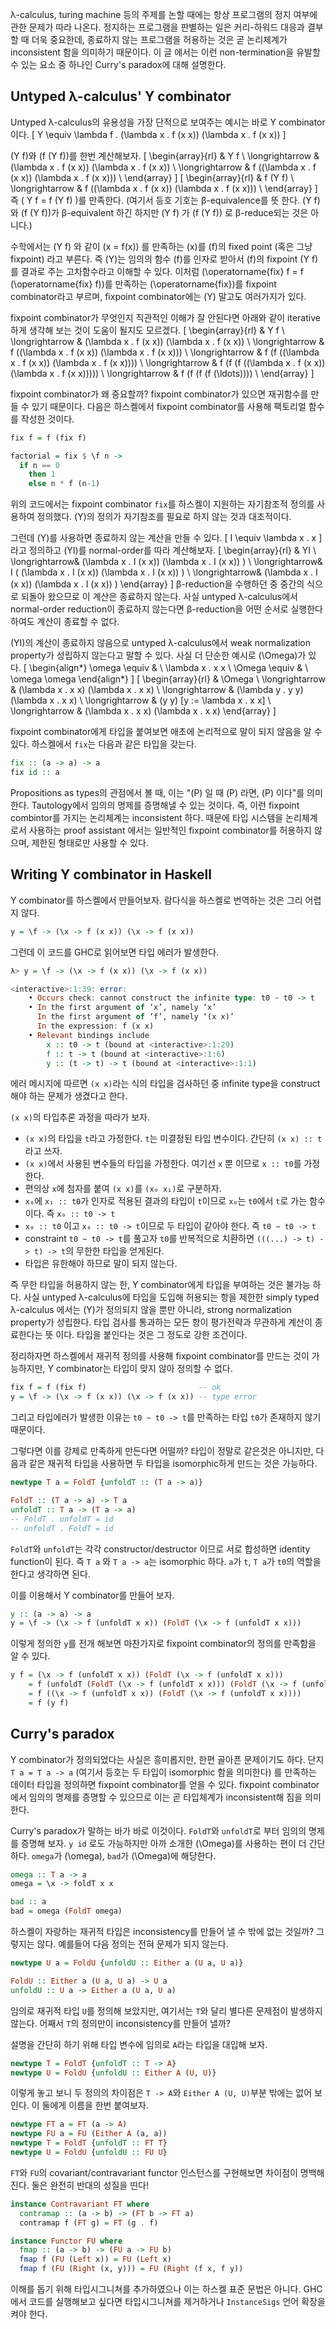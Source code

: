 <!--
Date : 2021.8.1
-->

λ-calculus, turing machine 등의 주제를 논할 때에는 항상 프로그램의 정지 여부에 관한 문제가 따라 나온다.
정지하는 프로그램을 판별하는 일은 커리-하워드 대응과 결부할 때 더욱 중요한데,
종료하지 않는 프로그램을 허용하는 것은 곧 논리체계가 inconsistent 함을 의미하기 때문이다.
이 글 에서는 이런 non-termination을 유발할 수 있는 요소 중 하나인 Curry's paradox에 대해 설명한다.

## Untyped λ-calculus' Y combinator
Untyped λ-calculus의 유용성을 가장 단적으로 보여주는 예시는 바로 Y combinator이다.
\[
  Y \equiv \lambda f . (\lambda x . f (x x)) (\lambda x . f (x x))
\]

\(Y f\)와 \(f (Y f)\)를 한번 계산해보자.
\[
  \begin{array}{rl}
                    & Y f                                             \\
    \longrightarrow & (\lambda x . f (x x)) (\lambda x . f (x x))     \\
    \longrightarrow & f ((\lambda x . f (x x)) (\lambda x . f (x x))) \\
  \end{array}
\]
\[
  \begin{array}{rl}
                    & f (Y f)                                         \\
    \longrightarrow & f ((\lambda x . f (x x)) (\lambda x . f (x x))) \\
  \end{array}
\]
즉 \( Y f = f (Y f) \)를 만족한다.
(여기서 등호 기호는 β-equivalence를 뜻 한다. \(Y f\)와 \(f (Y f)\)가 β-equivalent 하긴 하지만 \(Y f\) 가 \(f (Y f)\) 로 β-reduce되는 것은 아니다.)

수학에서는 \(Y f\) 와 같이 \(x = f(x)\) 를 만족하는 \(x\)를 \(f\)의 fixed point (혹은 그냥 fixpoint) 라고 부른다.
즉 \(Y\)는 임의의 함수 \(f\)를 인자로 받아서 \(f\)의 fixpoint \(Y f\)를 결과로 주는 고차함수라고 이해할 수 있다.
이처럼 \(\operatorname{fix} f = f (\operatorname{fix} f)\)를 만족하는 \(\operatorname{fix}\)를 fixpoint combinator라고 부르며,
fixpoint combinator에는 \(Y\) 말고도 여러가지가 있다.

fixpoint combinator가 무엇인지 직관적인 이해가 잘 안된다면 아래와 같이 iterative하게 생각해 보는 것이 도움이 될지도 모르겠다.
\[
  \begin{array}{rl}
                    & Y f                                             \\
    \longrightarrow & (\lambda x . f (x x)) (\lambda x . f (x x))     \\
    \longrightarrow & f ((\lambda x . f (x x)) (\lambda x . f (x x))) \\
    \longrightarrow & f (f ((\lambda x . f (x x)) (\lambda x . f (x x)))) \\
    \longrightarrow & f (f (f ((\lambda x . f (x x)) (\lambda x . f (x x))))) \\
    \longrightarrow & f (f (f (f (\ldots)))) \\
  \end{array}
\]

fixpoint combinator가 왜 중요할까? fixpoint combinator가 있으면 재귀함수를 만들 수 있기 때문이다.
다음은 하스켈에서 fixpoint combinator를 사용해 팩토리얼 함수를 작성한 것이다.
```haskell
fix f = f (fix f)

factorial = fix $ \f n ->
  if n == 0
    then 1
    else n * f (n-1)
```
위의 코드에서는 fixpoint combinator `fix`를 하스켈이 지원하는 자기참조적 정의를 사용하여 정의했다.
\(Y\)의 정의가 자기참조를 필요로 하지 않는 것과 대조적이다.

그런데 \(Y\)를 사용하면 종료하지 않는 계산을 만들 수 있다.
\[
  I \equiv \lambda x . x
\]
라고 정의하고 \(YI\)를 normal-order를 따라 계산해보자.
\[
  \begin{array}{rl}
                   & YI    \\
    \longrightarrow& (\lambda x . I (x x)) (\lambda x . I (x x)) ) \\
    \longrightarrow& I ( (\lambda x . I (x x)) (\lambda x . I (x x)) ) \\
    \longrightarrow& (\lambda x . I (x x)) (\lambda x . I (x x)) )
  \end{array}
\]
β-reduction을 수행하던 중 중간의 식으로 되돌아 왔으므로 이 계산은 종료하지 않는다.
사실 untyped λ-calculus에서 normal-order reduction이 종료하지 않는다면 β-reduction을 어떤 순서로 실행한다 하여도 계산이 종료할 수 없다.

\(YI\)의 계산이 종료하지 않음으로 untyped λ-calculus에서 weak normalization property가 성립하지 않는다고 말할 수 있다.
사실 더 단순한 예시로 \(\Omega\)가 있다.
\[
  \begin{align*}
    \omega  \equiv & \  \lambda x . x x \\
    \Omega  \equiv & \ \omega \omega
  \end{align*}
\]
\[
  \begin{array}{rl}
                    & \Omega                              \\
    \longrightarrow & (\lambda x . x x) (\lambda x . x x) \\
    \longrightarrow & (\lambda y . y y) (\lambda x . x x) \\
    \longrightarrow & (y y) [y := \lambda x . x x]        \\
    \longrightarrow & (\lambda x . x x) (\lambda x . x x)
  \end{array}
\]

fixpoint combinator에게 타입을 붙여보면 애초에 논리적으로 말이 되지 않음을 알 수 있다.
하스켈에서 `fix`는 다음과 같은 타입을 갖는다.
```haskell
fix :: (a -> a) -> a
fix id :: a
```
Propositions as types의 관점에서 볼 때, 이는 "\(P\) 일 때 \(P\) 라면, \(P\) 이다"를 의미한다.
Tautology에서 임의의 명제를 증명해낼 수 있는 것이다. 즉, 이런 fixpoint combintor를 가지는 논리체계는 inconsistent 하다.
때문에 타입 시스템을 논리체계로서 사용하는 proof assistant 에서는 일반적인 fixpoint combinator를 허용하지 않으며, 제한된 형태로만 사용할 수 있다.

## Writing Y combinator in Haskell
Y combinator를 하스켈에서 만들어보자. 람다식을 하스켈로 번역하는 것은 그리 어렵지 않다.
```haskell
y = \f -> (\x -> f (x x)) (\x -> f (x x))
```
그런데 이 코드를 GHC로 읽어보면 타입 에러가 발생한다.
```haskell
λ> y = \f -> (\x -> f (x x)) (\x -> f (x x))

<interactive>:1:39: error:
    • Occurs check: cannot construct the infinite type: t0 ~ t0 -> t
    • In the first argument of ‘x’, namely ‘x’
      In the first argument of ‘f’, namely ‘(x x)’
      In the expression: f (x x)
    • Relevant bindings include
        x :: t0 -> t (bound at <interactive>:1:29)
        f :: t -> t (bound at <interactive>:1:6)
        y :: (t -> t) -> t (bound at <interactive>:1:1)
```
에러 메시지에 따르면 `(x x)`라는 식의 타입을 검사하던 중
infinite type을 construct해야 하는 문제가 생겼다고 한다.

`(x x)`의 타입추론 과정을 따라가 보자.

- `(x x)`의 타입을 `t`라고 가정한다. `t`는 미결정된 타입 변수이다. 간단히 `(x x) :: t`라고 쓰자.
- `(x x)`에서 사용된 변수들의 타입을 가정한다. 여기선 `x` 뿐 이므로 `x :: t0`를 가정한다.
- 편의상 `x`에 첨자를 붙여 `(x x)`를 `(x₀ x₁)`로 구분하자.
- `x₀`에 `x₁ :: t0`가 인자로 적용된 결과의 타입이 `t`이므로 `x₀`는 `t0`에서 `t`로 가는 함수이다. 즉 `x₀ :: t0 -> t`
- `x₀ :: t0` 이고 `x₀ :: t0 -> t`이므로 두 타입이 같아야 한다. 즉 `t0 ~ t0 -> t`
- constraint `t0 ~ t0 -> t`를 풀고자 `t0`를 반복적으로 치환하면 `(((...) -> t) -> t) -> t`의 무한한 타입을 얻게된다.
- 타입은 유한해야 하므로 말이 되지 않는다.

즉 무한 타입을 허용하지 않는 한, Y combinator에게 타입을 부여하는 것은 불가능 하다.
사실 untyped λ-calculus에 타입을 도입해 허용되는 항을 제한한 simply typed λ-calculus 에서는
\(Y\)가 정의되지 않을 뿐만 아니라, strong normalization property가 성립한다.
타입 검사를 통과하는 모든 항이 평가전략과 무관하게 계산이 종료한다는 뜻 이다.
타입을 붙인다는 것은 그 정도로 강한 조건이다.

정리하자면 하스켈에서 재귀적 정의를 사용해 fixpoint combinator를 만드는 것이 가능하지만, Y combinator는 타입이 맞지 않아 정의할 수 없다.
```haskell
fix f = f (fix f)                         -- ok
y = \f -> (\x -> f (x x)) (\x -> f (x x)) -- type error
```
그리고 타입에러가 발생한 이유는 `t0 ~ t0 -> t`를 만족하는 타입 `t0`가 존재하지 않기 때문이다.

그렇다면 이를 강제로 만족하게 만든다면 어떨까?
타입이 정말로 같은것은 아니지만, 다음과 같은 재귀적 타입을 사용하면 두 타입을 isomorphic하게 만드는 것은 가능하다.
```haskell
newtype T a = FoldT {unfoldT :: (T a -> a)}
```
```haskell
FoldT :: (T a -> a) -> T a
unfoldT :: T a -> (T a -> a)
-- FoldT . unfoldT = id
-- unfoldT . FoldT = id
```
`FoldT`와 `unfoldT`는 각각 constructor/destructor 이므로 서로 합성하면 identity function이 된다.
즉 `T a` 와 `T a -> a`는 isomorphic 하다. `a`가 `t`, `T a`가 `t0`의 역할을 한다고 생각하면 된다.

 이를 이용해서 Y combinator를 만들어 보자.
```haskell
y :: (a -> a) -> a
y = \f -> (\x -> f (unfoldT x x)) (FoldT (\x -> f (unfoldT x x)))
```
이렇게 정의한 `y`를 전개 해보면 마찬가지로 fixpoint combinator의 정의를 만족함을 알 수 있다.
```haskell
y f = (\x -> f (unfoldT x x)) (FoldT (\x -> f (unfoldT x x)))
    = f (unfoldT (FoldT (\x -> f (unfoldT x x))) (FoldT (\x -> f (unfoldT x x))))
    = f ((\x -> f (unfoldT x x)) (FoldT (\x -> f (unfoldT x x))))
    = f (y f)
```

## Curry's paradox
Y combinator가 정의되었다는 사실은 흥미롭지만, 한편 골아픈 문제이기도 하다.
단지 `T a = T a -> a` (여기서 등호는 두 타입이 isomorphic 함을 의미한다) 를 만족하는 데이터 타입을 정의하면 fixpoint combinator를 얻을 수 있다.
fixpoint combinator에서 임의의 명제를 증명할 수 있으므로 이는 곧 타입체계가 inconsistent해 짐을 의미한다.

Curry's paradox가 말하는 바가 바로 이것이다. `FoldT`와 `unfoldT`로 부터 임의의 명제를 증명해 보자.
`y id` 로도 가능하지만 아까 소개한 \(\Omega\)를 사용하는 편이 더 간단하다.
`omega`가 \(\omega\), `bad`가 \(\Omega\)에 해당한다.
```haskell
omega :: T a -> a
omega = \x -> foldT x x

bad :: a
bad = omega (FoldT omega)
```

하스켈이 자랑하는 재귀적 타입은 inconsistency를 만들어 낼 수 밖에 없는 것일까?
그렇지는 않다. 예를들어 다음 정의는 전혀 문제가 되지 않는다.
```haskell
newtype U a = FoldU {unfoldU :: Either a (U a, U a)}

FoldU :: Either a (U a, U a) -> U a
unfoldU :: U a -> Either a (U a, U a)
```
임의로 재귀적 타입 `U`를 정의해 보았지만, 여기서는 `T`와 달리 별다른 문제점이 발생하지 않는다.
어째서 `T`의 정의만이 inconsistency를 만들어 낼까?

설명을 간단히 하기 위해 타입 변수에 임의로 `A`라는 타입을 대입해 보자.
```haskell
newtype T = FoldT {unfoldT :: T -> A}
newtype U = FoldU {unfoldU :: Either A (U, U)}
```
이렇게 놓고 보니 두 정의의 차이점은 `T -> A`와 `Either A (U, U)`부분 밖에는 없어 보인다.
이 둘에게 이름을 한번 붙여보자.
```haskell
newtype FT a = FT (a -> A)
newtype FU a = FU (Either A (a, a))
newtype T = FoldT {unfoldT :: FT T}
newtype U = FoldU {unfoldU :: FU U}
```

`FT`와 `FU`의 covariant/contravariant functor 인스턴스를 구현해보면 차이점이 명백해진다. 둘은 완전히 반대의 성질을 띤다!
```haskell
instance Contravariant FT where
  contramap :: (a -> b) -> (FT b -> FT a)
  contramap f (FT g) = FT (g . f)

instance Functor FU where
  fmap :: (a -> b) -> (FU a -> FU b)
  fmap f (FU (Left x)) = FU (Left x)
  fmap f (FU (Right (x, y))) = FU (Right (f x, f y))
```
이해를 돕기 위해 타입시그니쳐를 추가하였으나 이는 하스켈 표준 문법은 아니다.
GHC에서 코드를 실행해보고 싶다면 타입시그니쳐를 제거하거나 `InstanceSigs` 언어 확장을 켜야 한다.


